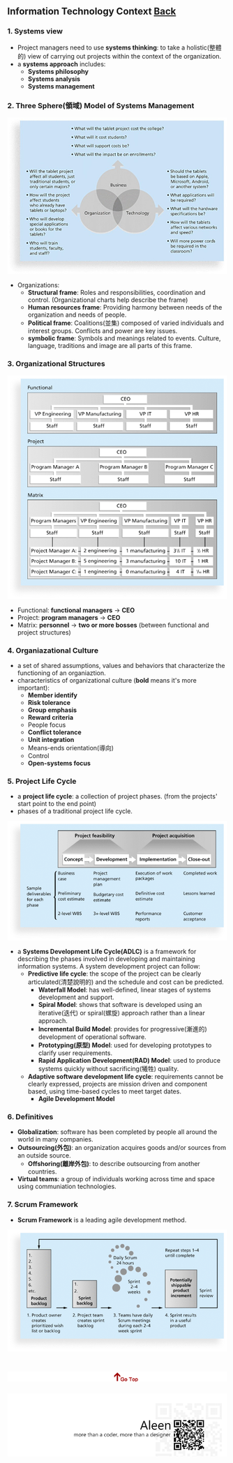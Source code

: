 ## Information Technology Context	[Back](./../projectManagement.md)

### 1. Systems view

- Project managers need to use **systems thinking**: to take a holistic(整體的) view of carrying out projects within the context of the organization.
- a **systems approach** includes:
    - **Systems philosophy**
    - **Systems analysis**
    - **Systems management**

### 2. Three Sphere(領域) Model of Systems Management

<img src="./threeSphereModel.jpg">

- Organizations:
    - **Structural frame**: Roles and responsibilities, coordination and control.  (Organizational charts help describe the frame)
    - **Human resources frame**: Providing harmony between needs of the organization and needs of people.
    - **Political frame**: Coalitions(並集) composed of varied individuals and interest groups. Conflicts and power are key issues.
    - **symbolic frame**: Symbols and meanings related to events. Culture, language, traditions and image are all parts of this frame.

### 3. Organizational Structures

<img src="./organiazational_structures.png">

- Functional: **functional managers** -> **CEO**
- Project: **program managers** -> **CEO**
- Matrix: **personnel** -> **two or more bosses** (between functional and project structures)

### 4. Organiazational Culture

- a set of shared assumptions, values and behaviors that characterize the functioning of an organiaztion.
- characteristics of organizational culture (**bold** means it's more important):
    - **Member identify**
    - **Risk tolerance**
    - **Group emphasis**
    - **Reward criteria**
    - People focus
    - **Conflict tolerance**
    - **Unit integration**
    - Means-ends orientation(導向)
    - Control
    - **Open-systems focus**

### 5. Project Life Cycle

- a **project life cycle**: a collection of project phases. (from the projects' start point to the end point)
- phases of a traditional project life cycle.

<img src="./tranditional_phases.png">

- a **Systems Development Life Cycle(ADLC)** is a framework for describing the phases involved in developing and maintaining information systems. A system development project can follow:
    - **Predictive life cycle**: the scope of the project can be clearly articulated(清楚說明的) and the schedule and cost can be predicted.
        - **Waterfall Model**: has well-defined, linear stages of systems development and support.
        - **Spiral Model**: shows that software is developed using an iterative(迭代) or spiral(螺旋) approach rather than a linear approach.
        - **Incremental Build Model**: provides for progressive(漸進的) development of operational software.
        - **Prototyping(原型) Model**: used for developing prototypes to clarify user requirements.
        - **Rapid Application Development(RAD) Model**: used to produce systems quickly without sacrificing(犧牲) quality.
    - **Adaptive software development life cycle**: requirements cannot be clearly expressed, projects are mission driven and component based, using time-based cycles to meet target dates.
        - **Agile Development Model** 

### 6. Definitives

- **Globalization**: software has been completed by people all around the world in many companies.
- **Outsourcing(外包)**: an organization acquires goods and/or sources from an outside source.
    - **Offshoring(離岸外包)**: to describe outsourcing from another countries.
- **Virtual teams**: a group of individuals working across time and space using communiation technologies.

### 7. Scrum Framework

- **Scrum Framework** is a leading agile development method.

<img src="./scrume_framework.png">

<a href="#" style="left:200px;"><img src="./../../pic/gotop.png"></a>
=====
<a href="http://aleen42.github.io/" target="_blank" ><img src="./../../pic/tail.gif"></a>
